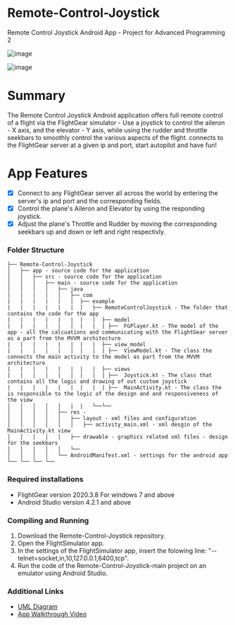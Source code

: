 # Remote-Control-Joystick
Remote Control Joystick Android App - Project for Advanced Programming 2

![image](https://user-images.githubusercontent.com/72354692/123560511-50ce2a00-d7ab-11eb-9a60-852c9722f298.png)

![image](https://user-images.githubusercontent.com/72354692/123560516-575ca180-d7ab-11eb-9e39-f7190bf831ba.png)


# Summary
The Remote Control Joystick Android application offers full remote control of a flight via the FlightGear simulator - Use a joystick to control the aileron - X axis, and the elevator - Y axis, while using the rudder and throttle seekbars to smoothly control the various aspects of the flight. connects to the FlightGear server at a given ip and port, start autopilot and have fun!

# App Features
- [x] Connect to any FlightGear server all across the world by entering the server's ip and port and the corresponding fields.
- [x] Control the plane's Aileron and Elevator by using the responding joystick.
- [x] Adjust the plane's Throttle and Rudder by moving the corresponding seekbars up and down or left and right respectivly.

### Folder Structure
```
├── Remote-Control-Joystick
│   ├── app - source code for the application
│   │   ├── src - source code for the application
│   │   │   ├── main - source code for the application
│   │   │   │   ├── java
|   |   |   |   |   ├── com
|   |   |   |   |   |  ├── example
|   |   |   |   |   |  |   ├── RemoteControlJoystick - The folder that contains the code for the app
|   |   |   |   |   |  |   |  ├── model
|   |   |   |   |   |  |   |  | ├──  FGPlayer.kt - The model of the app - all the calcuations and communicating with the FlightGear server as a part from the MVVM architecture
|   |   |   |   |   |  |   |  ├── view_model
|   |   |   |   |   |  |   |  | ├──  ViewModel.kt - The class the connects the main activity to the model as part from the MVVM architecture
|   |   |   |   |   |  |   |  ├── views
|   |   |   |   |   |  |   |  | ├──  Joystick.kt - The class that contains all the logic and drawing of out custom joystick
|   |   |   |   |   |  |   |  | ├──  MainActivity.kt - The class the is responsible to the logic of the design and and responsiveness of the view
│   │   │   │   │   |  |   └──└──
│   │   │   │   ├── res - 
│   │   │   │   │   ├── layout - xml files and configuration
│   │   │   │   │   │   ├── activity_main.xml - xml desgin of the MainActivity.kt view
│   │   │   │   │   ├── drawable - graphics related xml files - design for the seekbars
│   │   │   │   │   └── 
│   │   │   │   └── AndroidManifest.xml - settings for the android app
└── └── └── └──

```
### Required installations
* FlightGear version 2020.3.8 For windows 7 and above
* Android Studio version 4.2.1 and above

### Compiling and Running
1. Download the Remote-Control-Joystick repository.
2. Open the FlightSimulator app.
3. In the settings of the FlightSimulator app, insert the folowing line: "--telnet=socket,in,10,127.0.0.1,6400,tcp".
4. Run the code of the Remote-Control-Joystick-main project on an emulator using Android Studio.


### Additional Links
* [UML Diagram](UML.pdf)
* [App Walkthrough Video](https://youtu.be/GbNHsQEV4QA)


